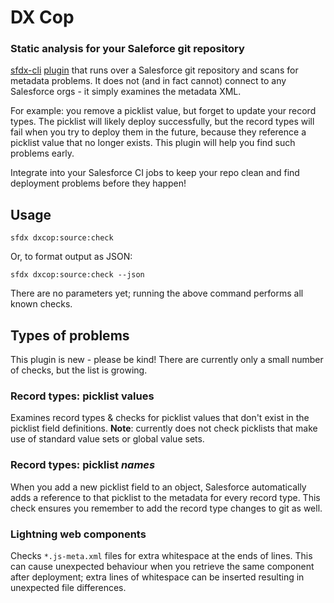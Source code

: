 # DX Cop

### Static analysis for your Saleforce git repository

[sfdx-cli](https://developer.salesforce.com/tools/sfdxcli) [plugin](https://developer.salesforce.com/docs/atlas.en-us.sfdx_cli_plugins.meta/sfdx_cli_plugins/cli_plugins.htm) that runs over a Salesforce git repository and scans for metadata problems. It does not (and in fact cannot) connect to any Salesforce orgs - it simply examines the metadata XML.

For example: you remove a picklist value, but forget to update your record types. The picklist will likely deploy successfully, but the record types will fail when you try to deploy them in the future, because they reference a picklist value that no longer exists. This plugin will help you find such problems early.

Integrate into your Salesforce CI jobs to keep your repo clean and find deployment problems before they happen!

## Usage

`sfdx dxcop:source:check`

Or, to format output as JSON:

`sfdx dxcop:source:check --json`

There are no parameters yet; running the above command performs all known checks.

## Types of problems

This plugin is new - please be kind! There are currently only a small number of checks, but the list is growing.

### Record types: picklist values

Examines record types & checks for picklist values that don't exist in the picklist field definitions. **Note**: currently does not check picklists that make use of standard value sets or global value sets.

### Record types: picklist _names_

When you add a new picklist field to an object, Salesforce automatically adds a reference to that picklist to the metadata for every record type. This check ensures you remember to add the record type changes to git as well.

### Lightning web components

Checks `*.js-meta.xml` files for extra whitespace at the ends of lines. This can cause unexpected behaviour when you retrieve the same component after deployment; extra lines of whitespace can be inserted resulting in unexpected file differences.